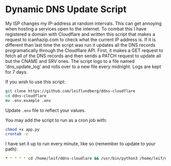 # Dynamic DNS Update Script

My ISP changes my IP-address at random intervals. This can get annoying when hosting a services open to the internet. To combat this I have registered a domain with Cloudflare and written this script that makes a request to icanhazip.com to check what the current IP address is. If it is different than last time the script was run it updates all the DNS records programatically through the Cloudflare API. First, it makes a GET request to fetch all of the DNS records and then sends a PATCH request to update all but the CNAME and SRV ones. The script logs to a file named 'dns_update_log' and rolls over to a new file every midnight. Logs are kept for 7 days. 

If you wish to use this script: 

```bash
git clone https://github.com/leiflundberg/ddns-cloudflare
cd ddns-cloudflare
mv .env.example .env
```

Update `.env` file to reflect your values.

You may add the script to run as a cron job with:

```bash
chmod +x app.py
crontab -e
```
I have set it up to run every minute, like so (remember to update to your path):
```bash
* * * * * cd /home/leif/ddns-cloudlare && /usr/bin/python3 /home/leif/ddns-clouflare/app.py
```
